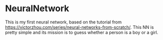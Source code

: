 # NeuralNetwork

This is my first neural network, based on the tutorial from https://victorzhou.com/series/neural-networks-from-scratch/. This NN is pretty simple and its mission is to guess whether a person is a boy or a girl.
